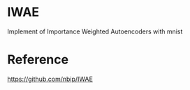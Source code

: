# IWAE
Implement of Importance Weighted Autoencoders with mnist

**Reference**
========
https://github.com/nbip/IWAE

